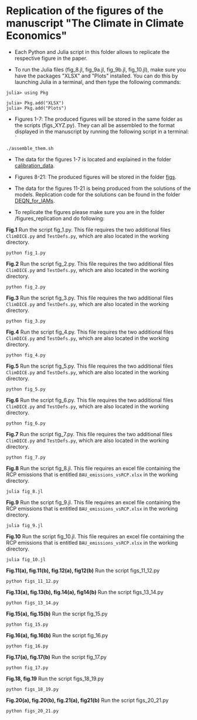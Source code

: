 # Replication of the figures of the manuscript "The Climate in Climate Economics"

* Each Python and Julia script in this folder allows to replicate the respective figure
in the paper. 

* To run the Julia files (fig_8.jl, fig_9a.jl, fig_9b.jl, fig_10.jl), make sure you have the packages "XLSX" and "Plots" installed. You can do this by launching Julia in a terminal, and then type the following commands:

```
julia> using Pkg

julia> Pkg.add("XLSX")
julia> Pkg.add("Plots")
```

* Figures 1-7: The produced figures will be stored in the same folder as the scripts (figs_XYZ.py). They can all be assembled to the format displayed in the manuscript by running the following script in a terminal:
`
```
./assemble_them.sh
```
* The data for the figures 1-7 is located and explained in the folder
[calibration_data](../calibration_data).

* Figures 8-21: The produced figures will be stored in the folder [figs](figs).


* The data for the figures 11-21 is being produced from the solutions of
the models. Replication code for the solutions can be found in the folder
[DEQN_for_IAMs](../DEQN_for_IAMs).

* To replicate the figures please make sure you are in the folder /figures_replication and do following:

**Fig.1**
Run the script fig_1.py. This file requires the two additional files ``ClimDICE.py`` and ``TestDefs.py``, which are also located in the working directory.

```
python fig_1.py
```

**Fig.2**
Run the script fig_2.py. This file requires the two additional files ``ClimDICE.py`` and ``TestDefs.py``, which are also located in the working directory.

```
python fig_2.py
```


**Fig.3**
Run the script fig_3.py. This file requires the two additional files ``ClimDICE.py`` and ``TestDefs.py``, which are also located in the working directory.

```
python fig_3.py
```

**Fig.4**
Run the script fig_4.py. This file requires the two additional files ``ClimDICE.py`` and ``TestDefs.py``, which are also located in the working directory.

```
python fig_4.py
```

**Fig.5**
Run the script fig_5.py. This file requires the two additional files ``ClimDICE.py`` and ``TestDefs.py``, which are also located in the working directory.

```
python fig_5.py
```

**Fig.6**
Run the script fig_6.py. This file requires the two additional files ``ClimDICE.py`` and ``TestDefs.py``, which are also located in the working directory.

```
python fig_6.py
```

**Fig.7**
Run the script fig_7.py. This file requires the two additional files ``ClimDICE.py`` and ``TestDefs.py``, which are also located in the working directory.

```
python fig_7.py
```

**Fig.8**
Run the script fig_8.jl. This file requires an excel file containing the RCP emissions that is entitled ``BAU_emissions_vsRCP.xlsx`` in the working directory.

```
julia fig_8.jl
```


**Fig.9**
Run the script fig_9.jl. This file requires an excel file containing the RCP emissions that is entitled ``BAU_emissions_vsRCP.xlsx`` in the working directory.

```
julia fig_9.jl
```


**Fig.10**
Run the script fig_10.jl. This file requires an excel file containing the RCP emissions that is entitled ``BAU_emissions_vsRCP.xlsx`` in the working directory.

```
julia fig_10.jl
```

**Fig.11(a), fig.11(b), fig.12(a), fig12(b)**
Run the script figs_11_12.py

```
python figs_11_12.py
```

**Fig.13(a), fig.13(b), fig.14(a), fig14(b)**
Run the script figs_13_14.py

```
python figs_13_14.py
```

**Fig.15(a), fig.15(b)**
Run the script fig_15.py

```
python fig_15.py
```

**Fig.16(a), fig.16(b)**
Run the script fig_16.py

```
python fig_16.py
```

**Fig.17(a), fig.17(b)**
Run the script fig_17.py

```
python fig_17.py
```

**Fig.18, fig.19**
Run the script figs_18_19.py

```
python figs_18_19.py
```

**Fig.20(a), fig.20(b), fig.21(a), fig21(b)**
Run the script figs_20_21.py

```
python figs_20_21.py
```

